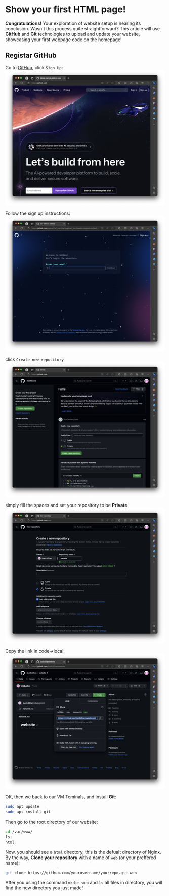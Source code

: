 # Show your first HTML page!

**Congratulations!** Your exploration of website setup is nearing its conclusion. Wasn't this process quite straightforward? This article will use **GitHub** and **Git** technologies to upload and update your website, showcasing your first webpage code on the homepage!

## Registar GitHub
Go to [GitHub](https://github.com/), click `Sign Up`:
<img src = "./image/github-main.png"/>

Follow the sign up instructions:
<img src = "./image/register-github.png"/>

click `Create new repository`
<img src = "./image/create-github.png"/>

simply fill the spaces and set your repository to be **Private**
<img src = "./image/repo-info.png"/>

Copy the link in code->local:
<img src = "./image/clone-info.png"/>

OK, then we back to our VM Teminals, and install **Git**:
```bash
sudo apt update
sudo apt install git
```

Then go to the root directory of our website:
```bash
cd /var/www/
ls:
html
```

Now, you should see a `html` directory, this is the defualt directory of Nginx.  By the way, **Clone your repository** with a name of `web` (or your preffered name):

```bash
git clone https://github.com/yourusername/yourrepo.git web
```
After you using the command `mkdir web` and `ls` all files in directory, you will find the new directory you just made!

